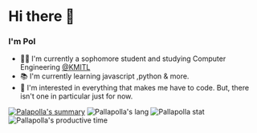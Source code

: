 # Hi there 👋
### I'm Pol 

- 🧑🏻 I'm currently a sophomore student and studying Computer Engineering [@KMITL](https://www.kmitl.ac.th/en)
- 📚 I'm currently learning javascript ,python & more.
- 🌟 I'm interested in everything that makes me have to code. But, there isn't one in particular just for now.

[![Palapolla's summary](https://github-profile-summary-cards.vercel.app/api/cards/profile-details?username=Palapolla&theme=github_dark)](https://github.com/vn7n24fzkq/github-profile-summary-cards-example/tree/master/profile-summary-card-output)
![Pallapolla's lang](https://github-profile-summary-cards.vercel.app/api/cards/repos-per-language?username=Palapolla&theme=github_dark)
![Pallapolla stat](https://github-profile-summary-cards.vercel.app/api/cards/stats?username=Palapolla&theme=github_dark)
![Pallapolla's productive time](https://github-profile-summary-cards.vercel.app/api/cards/productive-time?username=Palapolla&theme=github_dark)







<!--
**Palapolla/Palapolla** is a ✨ _special_ ✨ repository because its `README.md` (this file) appears on your GitHub profile.

Here are some ideas to get you started:

- 🔭 I’m currently working on ...
- 🌱 I’m currently learning ...
- 👯 I’m looking to collaborate on ...
- 🤔 I’m looking for help with ...
- 💬 Ask me about ...
- 📫 How to reach me: ...
- 😄 Pronouns: ...
- ⚡ Fun fact: ...
-->
